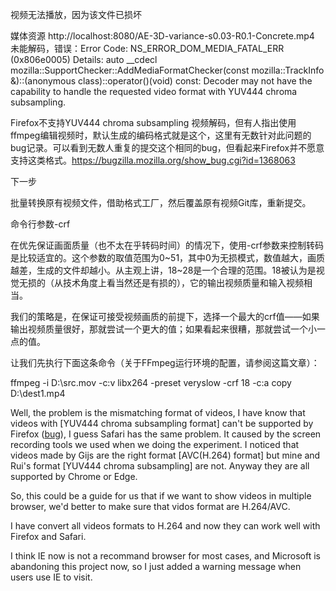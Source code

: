 视频无法播放，因为该文件已损坏




媒体资源 http://localhost:8080/AE-3D-variance-s0.03-R0.1-Concrete.mp4 未能解码，错误：Error Code: NS_ERROR_DOM_MEDIA_FATAL_ERR (0x806e0005)
Details: auto __cdecl mozilla::SupportChecker::AddMediaFormatChecker(const mozilla::TrackInfo &)::(anonymous class)::operator()(void) const: Decoder may not have the capability to handle the requested video format with YUV444 chroma subsampling.

Firefox不支持YUV444 chroma subsampling 视频解码，但有人指出使用ffmpeg编辑视频时，默认生成的编码格式就是这个，这里有无数针对此问题的bug记录。可以看到无数人重复的提交这个相同的bug，但看起来Firefox并不愿意支持这类格式。https://bugzilla.mozilla.org/show_bug.cgi?id=1368063

下一步

批量转换原有视频文件，借助格式工厂，然后覆盖原有视频Git库，重新提交。

命令行参数-crf

在优先保证画面质量（也不太在乎转码时间）的情况下，使用-crf参数来控制转码是比较适宜的。这个参数的取值范围为0~51，其中0为无损模式，数值越大，画质越差，生成的文件却越小。从主观上讲，18~28是一个合理的范围。18被认为是视觉无损的（从技术角度上看当然还是有损的），它的输出视频质量和输入视频相当。

我们的策略是，在保证可接受视频画质的前提下，选择一个最大的crf值——如果输出视频质量很好，那就尝试一个更大的值；如果看起来很糟，那就尝试一个小一点的值。

让我们先执行下面这条命令（关于FFmpeg运行环境的配置，请参阅这篇文章）：

ffmpeg -i D:\src.mov -c:v libx264 -preset veryslow -crf 18 -c:a copy D:\dest1.mp4
 



Well, the problem is the mismatching format of videos, I have know that videos with [YUV444 chroma subsampling format] can't be supported by Firefox ([bug](https://bugzilla.mozilla.org/show_bug.cgi?id=1368063)), I guess Safari has the same problem. It caused by the screen recording tools we used when we doing the experiment. I noticed that videos made by Gijs are the right format [AVC(H.264) format] but mine and Rui's format [YUV444 chroma subsampling] are not. Anyway they are all supported by Chrome or Edge.

So, this could be a guide for us that if we want to show videos in multiple browser, we'd better to make sure that vidos format are H.264/AVC.

I have convert all videos formats to H.264 and now they can work well with Firefox and Safari.

I think IE now is not a recommand browser for most cases, and Microsoft is abandoning this project now, so I just added a warning message when users use IE to visit. 